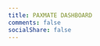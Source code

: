 ```yaml
---
title: PAXMATE DASHBOARD
comments: false
socialShare: false
---
```


<div class="tableauPlaceholder" id="viz1645721463055" style="margin: auto">
  <object class="tableauViz" style="display:none;">
    <param name="host_url" value="https%3A%2F%2Fpublic.tableau.com%2F" />
    <param name="embed_code_version" value="3" />
    <param name="site_root" value="" />
    <param name="name" value="CarpexPaxMate/Dashboard1" />
    <param name="tabs" value="no" />
    <param name="toolbar" value="yes" />
    <param name="animate_transition" value="yes" />
    <param name="display_static_image" value="yes" />
    <param name="display_spinner" value="yes" />
    <param name="display_overlay" value="yes" />
    <param name="display_count" value="yes" />
    <param name="language" value="en-US" />
    <param name="filter" value="publish=yes" />
  </object>
</div>
<script type="text/javascript">
    var divElement = document.getElementById('viz1645721463055');
    var vizElement = divElement.getElementsByTagName('object')[0];
    if (divElement.offsetWidth > 800) {
        vizElement.style.width = '400px';
        vizElement.style.height = '2400px';
    } else if (divElement.offsetWidth > 500) {
        vizElement.style.width = '400px';
        vizElement.style.height = '2400px';
    } else {
        vizElement.style.width = '400px';
        vizElement.style.height = '2400px';
    }
    var scriptElement = document.createElement('script');
    scriptElement.src = 'https://public.tableau.com/javascripts/api/viz_v1.js';
    vizElement.parentNode.insertBefore(scriptElement, vizElement);
</script>
